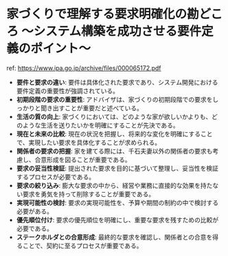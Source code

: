 # 家づくりで理解する要求明確化の勘どころ ～システム構築を成功させる要件定義のポイント～

ref: <https://www.ipa.go.jp/archive/files/000065172.pdf>

- **要件と要求の違い**: 要件は具体化された要求であり、システム開発における要件定義の重要性が強調されている。
- **初期段階の要求の重要性**: アドバイザは、家づくりの初期段階での要求をしっかりと聞き出すことが重要だと述べている。
- **生活の質の向上**: 家づくりにおいては、どのような家が欲しいかよりも、どのような生活を送りたいかを明確にすることが先決である。
- **現在と未来の比較**: 現在の状況を把握し、将来的な変化を明確にすることで、実現したい要求を具体化することが求められる。
- **関係者の要求の把握**: 家を建てる際には、千石夫妻以外の関係者の要求も考慮し、合意形成を図ることが重要である。
- **要求の妥当性検証**: 提出された要求を目的に基づいて整理し、妥当性を検証するプロセスが必要である。
- **要求の絞り込み**: 膨大な要求の中から、経営や業務に直接的な効果を持たない要求を勇気を持って削除することが重要である。
- **実現可能性の検討**: 要求の実現可能性を、予算や期間の制約の中で検討する必要がある。
- **優先順位付け**: 要求の優先順位を明確にし、重要な要求を残すための比較が必要である。
- **ステークホルダとの合意形成**: 最終的な要求を確認し、関係者との合意を得ることで、契約に至るプロセスが重要である。
